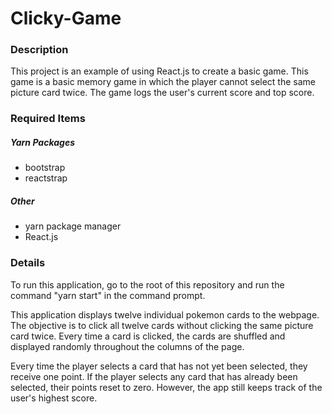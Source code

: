 # Clicky-Game

### Description

This project is an example of using React.js to create a basic game. This game is a basic memory game in which the player cannot select the same picture card twice. The game logs the user's current score and top score. 

### Required Items

##### Yarn Packages
* bootstrap
* reactstrap

##### Other
* yarn package manager
* React.js


### Details

To run this application, go to the root of this repository and run the command "yarn start" in the command prompt.

This application displays twelve individual pokemon cards to the webpage. The objective is to click all twelve cards without clicking the same picture card twice. Every time a card is clicked, the cards are shuffled and displayed randomly throughout the columns of the page. 

Every time the player selects a card that has not yet been selected, they receive one point. If the player selects any card that has already been selected, their points reset to zero. However, the app still keeps track of the user's highest score.